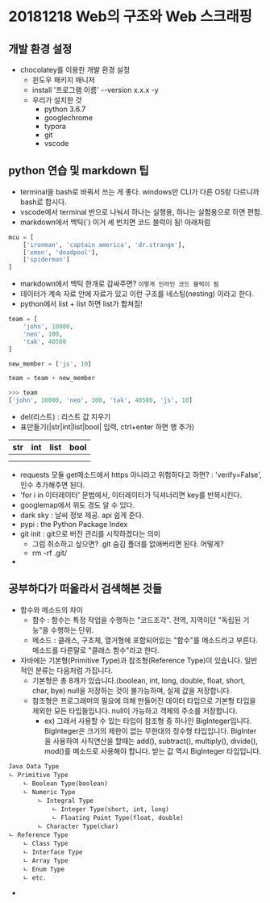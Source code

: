 # 20181218  Web의 구조와 Web 스크래핑

## 개발 환경 설정

- chocolatey를 이용한 개발 환경 설정
  - 윈도우 패키지 매니저
  - install '프로그램 이름' --version x.x.x -y
  - 우리가 설치한 것
    - python 3.6.7
    - googlechrome
    - typora
    - git
    - vscode



## python 연습 및 markdown 팁

- terminal을 bash로 바꿔서 쓰는 게 좋다. windows만 CLI가 다른 OS랑 다르니까 bash로 합시다.
- vscode에서 terminal 반으로 나눠서 하나는 실행용, 하나는 실험용으로 하면 편함.
- markdown에서 백틱(`) 이거 세 번치면 코드 블럭이 됨! 아래처럼

```python
mcu = [
    ['ironman', 'captain america', 'dr.strange'],
    ['xmen', 'deadpool'],
    ['spiderman']
]
```

- markdown에서 백틱 한개로 감싸주면? `이렇게 인라인 코드 블럭이 됨`
- 데이터가 계속 자료 안에 자료가 있고 이런 구조를 네스팅(nesting) 이라고 한다. 
- python에서 list + list 하면 list가 합쳐짐!

```python
team = [
    'john', 10000,
    'neo', 100,
    'tak', 40500
]

new_member = ['js', 10]

team = team + new_member

>>> team
['john', 10000, 'neo', 100, 'tak', 40500, 'js', 10]
```

- del(리스트) : 리스트 값 지우기
- 표만들기(\|str\|int\|list\|bool\| 입력, ctrl+enter 하면 행 추가)

| str  | int  | list | bool |
| ---- | ---- | ---- | ---- |
|      |      |      |      |
|      |      |      |      |

- requests 모듈 get메소드에서 https 아니라고 위험하다고 하면? : 'verify=False', 인수 추가해주면 된다.
- 'for i in 이터레이터' 문법에서, 이터레이터가 딕셔너리면 key를 반복시킨다.
- googlemap에서 위도 경도 알 수 있다.
- dark sky : 날씨 정보 제공. api 쉽게 준다.
- pypi : the Python Package Index
- git init : git으로 버전 관리를 시작하겠다는 의미
  - 그럼 취소하고 싶으면? .git 숨김 폴더를 없애버리면 된다. 어떻게?
  - rm -rf .git/
- 





## 공부하다가 떠올라서 검색해본 것들

- 함수와 메소드의 차이
  - 함수 : 함수는 특정 작업을 수행하는 "코드조각". 전역, 지역이던 "독립된 기능"을 수행하는 단위.
  - 메소드 : 클래스, 구조체, 열거형에 포함되어있는 "함수"를 메소드라고 부른다. 메소드를 다른말로 "클래스 함수"라고 한다.
- 자바에는 기본형(Primitive Type)과 참조형(Reference Type)이 있습니다. 일반적인 분류는 다음처럼 가집니다.
  - 기본형은 총 8개가 있습니다.(boolean, int, long, double, float, short, char, bye) null을 저장하는 것이 불가능하며, 실제 값을 저장합니다.
  - 참조형은 프로그래머의 필요에 의해 만들어진 데이터 타입으로 기본형 타입을 제외한 모든 타입들입니다. null이 가능하고 객체의 주소를 저장합니다.
    - ex) 그래서 사용할 수 있는 타입이 참조형 중 하나인 BigInteger입니다. BigInteger은 크기의 제한이 없는 무한대의 정수형 타입입니다. BigInter을 사용하여 사칙연산을 할때는 add(), subtract(), multiply(), divide(), mod()를 메소드로 사용해야 합니다. 받는 값 역시 BigInteger 타입입니다.

```
Java Data Type
ㄴ Primitive Type
    ㄴ Boolean Type(boolean)
    ㄴ Numeric Type
        ㄴ Integral Type
            ㄴ Integer Type(short, int, long)
            ㄴ Floating Point Type(float, double)
        ㄴ Character Type(char)
ㄴ Reference Type
    ㄴ Class Type
    ㄴ Interface Type
    ㄴ Array Type
    ㄴ Enum Type
    ㄴ etc.      
```

- 